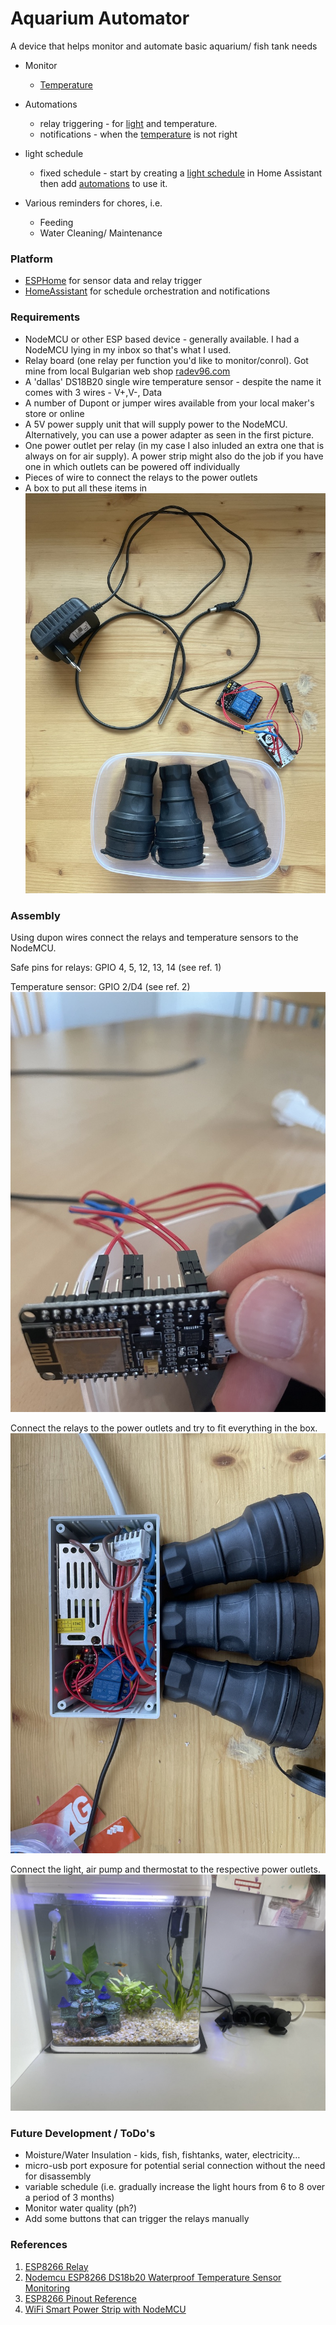 # Aquarium Automator
A device that helps monitor and automate basic aquarium/ fish tank needs


- Monitor
  - [Temperature](temperature_monitor.md)

- Automations
  - relay triggering - for [light](light_automation.md) and temperature.
  - notifications - when the [temperature](notify_temperature.md) is not right
- light schedule
  - fixed schedule - start by creating a [light schedule](light-schedule.md) in Home Assistant then add [automations](light_automation.md) to use it.
- Various reminders for chores, i.e.
  - Feeding
  - Water Cleaning/ Maintenance
  
### Platform ###
- [ESPHome](https://esphome.io) for sensor data and relay trigger
- [HomeAssistant](https://www.home-assistant.io) for schedule orchestration and notifications


### Requirements ###
- NodeMCU or other ESP based device - generally available. I had a NodeMCU lying in my inbox so that's what I used.
- Relay board (one relay per function you'd like to monitor/conrol). Got mine from local Bulgarian web shop [radev96.com](https://radev96.com)
- A 'dallas' DS18B20 single wire temperature sensor - despite the name it comes with 3 wires - V+,V-, Data
- A number of Dupont or jumper wires available from your local maker's store or online
- A 5V power supply unit that will supply power to the NodeMCU. Alternatively, you can use a power adapter as seen in the first picture.
- One power outlet per relay (in my case I also inluded an extra one that is always on for air supply). A power strip might also do the job if you have one in which outlets can be powered off individually
- Pieces of wire to connect the relays to the power outlets
- A box to put all these items in
![requirements](images/light_schedule_4.jpg)

### Assembly ###

Using dupon wires connect the relays and temperature sensors to the NodeMCU.

Safe pins for relays: GPIO 4, 5, 12, 13, 14 (see ref. 1)

Temperature sensor: GPIO 2/D4 (see ref. 2)
![connected pins](images/light_schedule_6.jpg)

Connect the relays to the power outlets and try to fit everything in the box.
![box](images/light_schedule_8.jpg)

Connect the light, air pump and thermostat to the respective power outlets.
![action](images/IMG_1323.jpg)




### Future Development / ToDo's ###
- Moisture/Water Insulation - kids, fish, fishtanks, water, electricity…
- micro-usb port exposure for potential serial connection without the need for disassembly
- variable schedule (i.e. gradually increase the light hours from 6 to 8 over a period of 3 months)
- Monitor water quality (ph?)
- Add some buttons that can trigger the relays manually

### References ###
1. [ESP8266 Relay](https://randomnerdtutorials.com/esp8266-relay-module-ac-web-server/)
2. [Nodemcu ESP8266 DS18b20 Waterproof Temperature Sensor Monitoring](https://www.electroniclinic.com/nodemcu-esp8266-ds18b20-waterproof-temperature-sensor-monitoring/)
3. [ESP8266 Pinout Reference](https://randomnerdtutorials.com/esp8266-pinout-reference-gpios/)
4. [WiFi Smart Power Strip with NodeMCU](https://www.instructables.com/WiFi-Smart-Power-Strip-With-NodeMCU/)

